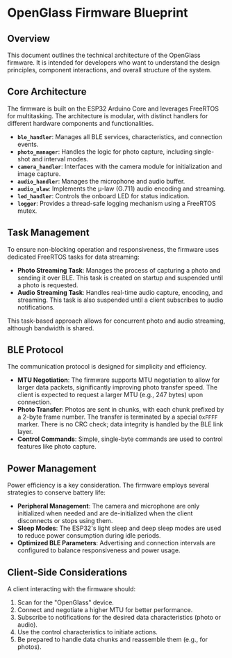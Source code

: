 # OpenGlass Firmware Blueprint

## Overview

This document outlines the technical architecture of the OpenGlass firmware. It is intended for developers who want to understand the design principles, component interactions, and overall structure of the system.

## Core Architecture

The firmware is built on the ESP32 Arduino Core and leverages FreeRTOS for multitasking. The architecture is modular, with distinct handlers for different hardware components and functionalities.

- **`ble_handler`**: Manages all BLE services, characteristics, and connection events.
- **`photo_manager`**: Handles the logic for photo capture, including single-shot and interval modes.
- **`camera_handler`**: Interfaces with the camera module for initialization and image capture.
- **`audio_handler`**: Manages the microphone and audio buffer.
- **`audio_ulaw`**: Implements the μ-law (G.711) audio encoding and streaming.
- **`led_handler`**: Controls the onboard LED for status indication.
- **`logger`**: Provides a thread-safe logging mechanism using a FreeRTOS mutex.

## Task Management

To ensure non-blocking operation and responsiveness, the firmware uses dedicated FreeRTOS tasks for data streaming:

- **Photo Streaming Task**: Manages the process of capturing a photo and sending it over BLE. This task is created on startup and suspended until a photo is requested.
- **Audio Streaming Task**: Handles real-time audio capture, encoding, and streaming. This task is also suspended until a client subscribes to audio notifications.

This task-based approach allows for concurrent photo and audio streaming, although bandwidth is shared.

## BLE Protocol

The communication protocol is designed for simplicity and efficiency.

- **MTU Negotiation**: The firmware supports MTU negotiation to allow for larger data packets, significantly improving photo transfer speed. The client is expected to request a larger MTU (e.g., 247 bytes) upon connection.
- **Photo Transfer**: Photos are sent in chunks, with each chunk prefixed by a 2-byte frame number. The transfer is terminated by a special `0xFFFF` marker. There is no CRC check; data integrity is handled by the BLE link layer.
- **Control Commands**: Simple, single-byte commands are used to control features like photo capture.

## Power Management

Power efficiency is a key consideration. The firmware employs several strategies to conserve battery life:

- **Peripheral Management**: The camera and microphone are only initialized when needed and are de-initialized when the client disconnects or stops using them.
- **Sleep Modes**: The ESP32's light sleep and deep sleep modes are used to reduce power consumption during idle periods.
- **Optimized BLE Parameters**: Advertising and connection intervals are configured to balance responsiveness and power usage.

## Client-Side Considerations

A client interacting with the firmware should:

1.  Scan for the "OpenGlass" device.
2.  Connect and negotiate a higher MTU for better performance.
3.  Subscribe to notifications for the desired data characteristics (photo or audio).
4.  Use the control characteristics to initiate actions.
5.  Be prepared to handle data chunks and reassemble them (e.g., for photos).